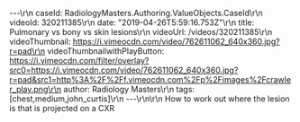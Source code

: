 ---\r\n
                caseId: RadiologyMasters.Authoring.ValueObjects.CaseId\r\n
                videoId: 320211385\r\n
                date: "2019-04-26T5:59:16.753Z"\r\n
                title: Pulmonary vs bony vs skin lesions\r\n
                videoUrl: /videos/320211385\r\n
                videoThumbnail: https://i.vimeocdn.com/video/762611062_640x360.jpg?r=pad\r\n
                videoThumbnailwithPlayButton: https://i.vimeocdn.com/filter/overlay?src0=https://i.vimeocdn.com/video/762611062_640x360.jpg?r=pad&src1=http%3A%2F%2Ff.vimeocdn.com%2Fp%2Fimages%2Fcrawler_play.png\r\n
                author: Radiology Masters\r\n
                tags: [chest,medium,john_curtis]\r\n
                ---\r\n\r\n
                How to work out where the lesion is that is projected on a CXR